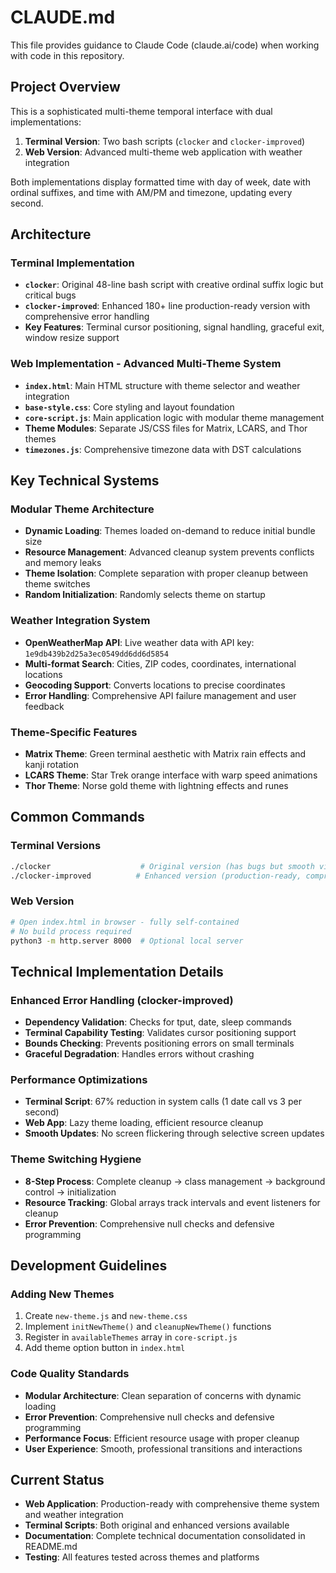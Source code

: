 # CLAUDE.md

This file provides guidance to Claude Code (claude.ai/code) when working with code in this repository.

## Project Overview

This is a sophisticated multi-theme temporal interface with dual implementations:

1. **Terminal Version**: Two bash scripts (`clocker` and `clocker-improved`)
2. **Web Version**: Advanced multi-theme web application with weather integration

Both implementations display formatted time with day of week, date with ordinal suffixes, and time with AM/PM and timezone, updating every second.

## Architecture

### Terminal Implementation
- **`clocker`**: Original 48-line bash script with creative ordinal suffix logic but critical bugs
- **`clocker-improved`**: Enhanced 180+ line production-ready version with comprehensive error handling
- **Key Features**: Terminal cursor positioning, signal handling, graceful exit, window resize support

### Web Implementation - Advanced Multi-Theme System
- **`index.html`**: Main HTML structure with theme selector and weather integration
- **`base-style.css`**: Core styling and layout foundation
- **`core-script.js`**: Main application logic with modular theme management
- **Theme Modules**: Separate JS/CSS files for Matrix, LCARS, and Thor themes
- **`timezones.js`**: Comprehensive timezone data with DST calculations

## Key Technical Systems

### Modular Theme Architecture
- **Dynamic Loading**: Themes loaded on-demand to reduce initial bundle size
- **Resource Management**: Advanced cleanup system prevents conflicts and memory leaks
- **Theme Isolation**: Complete separation with proper cleanup between theme switches
- **Random Initialization**: Randomly selects theme on startup

### Weather Integration System
- **OpenWeatherMap API**: Live weather data with API key: `1e9db439b2d25a3ec0549dd6dd6d5854`
- **Multi-format Search**: Cities, ZIP codes, coordinates, international locations
- **Geocoding Support**: Converts locations to precise coordinates
- **Error Handling**: Comprehensive API failure management and user feedback

### Theme-Specific Features
- **Matrix Theme**: Green terminal aesthetic with Matrix rain effects and kanji rotation
- **LCARS Theme**: Star Trek orange interface with warp speed animations
- **Thor Theme**: Norse gold theme with lightning effects and runes

## Common Commands

### Terminal Versions
```bash
./clocker                    # Original version (has bugs but smooth visuals)
./clocker-improved          # Enhanced version (production-ready, comprehensive)
```

### Web Version
```bash
# Open index.html in browser - fully self-contained
# No build process required
python3 -m http.server 8000  # Optional local server
```

## Technical Implementation Details

### Enhanced Error Handling (clocker-improved)
- **Dependency Validation**: Checks for tput, date, sleep commands
- **Terminal Capability Testing**: Validates cursor positioning support
- **Bounds Checking**: Prevents positioning errors on small terminals
- **Graceful Degradation**: Handles errors without crashing

### Performance Optimizations
- **Terminal Script**: 67% reduction in system calls (1 date call vs 3 per second)
- **Web App**: Lazy theme loading, efficient resource cleanup
- **Smooth Updates**: No screen flickering through selective screen updates

### Theme Switching Hygiene
- **8-Step Process**: Complete cleanup → class management → background control → initialization
- **Resource Tracking**: Global arrays track intervals and event listeners for cleanup
- **Error Prevention**: Comprehensive null checks and defensive programming

## Development Guidelines

### Adding New Themes
1. Create `new-theme.js` and `new-theme.css`
2. Implement `initNewTheme()` and `cleanupNewTheme()` functions
3. Register in `availableThemes` array in `core-script.js`
4. Add theme option button in `index.html`

### Code Quality Standards
- **Modular Architecture**: Clean separation of concerns with dynamic loading
- **Error Prevention**: Comprehensive null checks and defensive programming  
- **Performance Focus**: Efficient resource usage with proper cleanup
- **User Experience**: Smooth, professional transitions and interactions

## Current Status

- **Web Application**: Production-ready with comprehensive theme system and weather integration
- **Terminal Scripts**: Both original and enhanced versions available
- **Documentation**: Complete technical documentation consolidated in README.md
- **Testing**: All features tested across themes and platforms